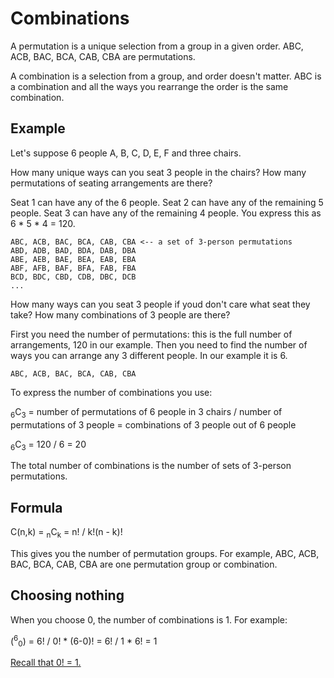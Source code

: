 # Combinations

A permutation is a unique selection from a group in a given order. ABC, ACB, BAC, BCA, CAB, CBA are permutations.

A combination is a selection from a group, and order doesn't matter. ABC is a combination and all the ways you rearrange the order is the same combination.

## Example

Let's suppose 6 people A, B, C, D, E, F and three chairs.

How many unique ways can you seat 3 people in the chairs? How many permutations of seating arrangements are there?

Seat 1 can have any of the 6 people. Seat 2 can have any of the remaining 5 people. Seat 3 can have any of the remaining 4 people. You express this as 6 * 5 * 4 = 120. 
```
ABC, ACB, BAC, BCA, CAB, CBA <-- a set of 3-person permutations
ABD, ADB, BAD, BDA, DAB, DBA
ABE, AEB, BAE, BEA, EAB, EBA
ABF, AFB, BAF, BFA, FAB, FBA
BCD, BDC, CBD, CDB, DBC, DCB
...
```

How many ways can you seat 3 people if youd don't care what seat they take? How many combinations of 3 people are there?

First you need the number of permutations: this is the full number of arrangements, 120 in our example. Then you need to find the number of ways you can arrange any 3 different people. In our example it is 6.
```
ABC, ACB, BAC, BCA, CAB, CBA
```

To express the number of combinations you use:

<sub>6</sub>C<sub>3</sub> = number of permutations of 6 people in 3 chairs / number of permutations of 3 people = combinations of 3 people out of 6 people

<sub>6</sub>C<sub>3</sub> = 120 / 6 = 20

The total number of combinations is the number of sets of 3-person permutations.

## Formula

C(n,k) = <sub>n</sub>C<sub>k</sub> = n! / k!(n - k)!

This gives you the number of permutation groups. For example, ABC, ACB, BAC, BCA, CAB, CBA are one permutation group or combination.

## Choosing nothing

When you choose 0, the number of combinations is 1. For example:

(<sup>6</sup><sub>0</sub>) = 6! / 0! * (6-0)! = 6! / 1 * 6! = 1

[Recall that 0! = 1.](https://github.com/pzzd/statistics-probability/blob/main/notes/permutations.md#zero-factorial)
